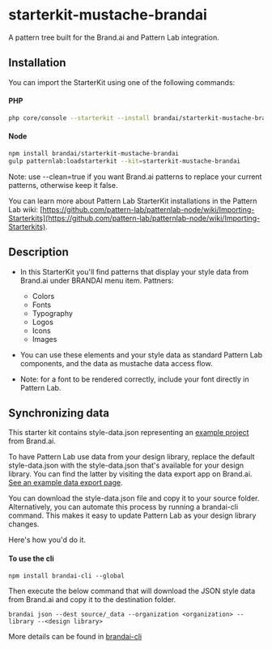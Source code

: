 # starterkit-mustache-brandai

A pattern tree built for the Brand.ai and Pattern Lab integration.

## Installation
You can import the StarterKit using one of the following commands:

#### PHP

``` bash
php core/console --starterkit --install brandai/starterkit-mustache-brandai
```

#### Node


``` bash
npm install brandai/starterkit-mustache-brandai
gulp patternlab:loadstarterkit --kit=starterkit-mustache-brandai
```
Note: use --clean=true if you want Brand.ai patterns to replace your current patterns, otherwise keep it false.

You can learn more about Pattern Lab StarterKit installations in the Pattern Lab wiki:  [https://github.com/pattern-lab/patternlab-node/wiki/Importing-Starterkits](https://github.com/pattern-lab/patternlab-node/wiki/Importing-Starterkits).

## Description

* In this StarterKit you'll find patterns that display your style data from Brand.ai under BRANDAI menu item.
  Pattners:
    - Colors
    - Fonts
    - Typography
    - Logos
    - Icons
    - Images

* You can use these elements and your style data as standard Pattern Lab components, and the data as mustache data access flow.
* Note: for a font to be rendered correctly, include your font directly in Pattern Lab.

## Synchronizing data
This starter kit contains style-data.json representing an [example project](https://brand.ai/acme-demo-new) from Brand.ai.

To have Pattern Lab use data from your design library, replace the default style-data.json with the style-data.json that's available for your design library. You can find the latter by visiting the data export app on Brand.ai. [See an example data export page](https://brand.ai/acme-demo-new/style/applications/data-export/json).

You can download the style-data.json file and copy it to your source folder. Alternatively, you can automate this process by running a brandai-cli command. This makes it easy to update Pattern Lab as your design library changes.

Here's how you'd do it. 

#### To use the cli
```
npm install brandai-cli --global
```
Then execute the below command that will download the JSON style data from Brand.ai and copy it to the destination folder.
```
brandai json --dest source/_data --organization <organization> --library --<design library>

```

More details can be found in [brandai-cli](https://github.com/brandai/brandai-cli)
